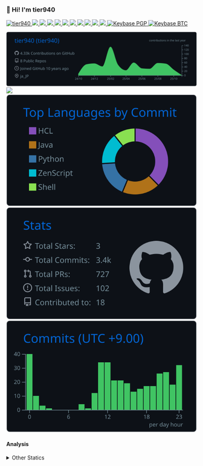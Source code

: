 ### 👋 Hi! I'm tier940

<p align="left"> 
  <a href="https://github.com/tier940/tier940/">
    <img src="https://komarev.com/ghpvc/?username=tier940" alt="tier940" />
  </a>
  <a href="http://twitter.com/tier940">
    <img height="20" src="https://img.shields.io/twitter/follow/tier940?label=Twitter&logo=twitter&style=flat" />
  </a>
  <a href="https://github.com/tier940">
    <img height="20" src="https://img.shields.io/github/followers/tier940?label=follow&logo=github&style=flat" />
  </a>
  <a href="https://www.reddit.com/user/tier940">
    <img height="20" src="https://img.shields.io/reddit/user-karma/combined/tier940?label=Reddit&logo=reddit&style=flat" />
  </a>
  <a href="https://stackoverflow.com/users/17317833/tier940">
    <img height="20" src="https://img.shields.io/stackexchange/stackoverflow/r/17317833?label=StackOverflow&logo=stack-overflow&style=flat" />
  </a>
  <a href="https://zenn.dev/tier940">
    <img height="20" src="https://zenn.badge.nikaera.com/s/tier940/likes" />
  </a>
  <a href="https://zenn.dev/tier940">
    <img height="20" src="https://zenn.badge.nikaera.com/s/tier940/followers" />
  </a>
  <a href="https://zenn.dev/tier940">
    <img height="20" src="https://zenn.badge.nikaera.com/s/tier940/articles" />
  </a>
  <a href="http://qiita.com/tier940">
    <img height="20" src="https://qiita-badge.apiapi.app/s/tier940/posts.svg" />
  </a>
  <a href="http://qiita.com/tier940">
    <img height="20" src="https://qiita-badge.apiapi.app/s/tier940/contributions.svg" />
  </a>
  <a href="https://github.com/tier940/tier940/">
    <img height="20" src="https://github.com/tier940/tier940/actions/workflows/main.yml/badge.svg" />
  </a>
  <a href="https://keybase.io/tier940">
    <img alt="Keybase PGP" src="https://img.shields.io/keybase/pgp/tier940">
  </a>
  <a href="https://keybase.io/tier940">
    <img alt="Keybase BTC" src="https://img.shields.io/keybase/btc/tier940">
  </a>
</p>

[![](https://raw.githubusercontent.com/tier940/tier940/main/profile-summary-card-output/github_dark/0-profile-details.svg)](https://github.com/vn7n24fzkq/github-profile-summary-cards)
[![](https://raw.githubusercontent.com/tier940/tier940/main/profile-summary-card-output/github_dark/1-repos-per-language.svg)](https://github.com/vn7n24fzkq/github-profile-summary-cards) [![](https://raw.githubusercontent.com/tier940/tier940/main/profile-summary-card-output/github_dark/2-most-commit-language.svg)](https://github.com/vn7n24fzkq/github-profile-summary-cards)
[![](https://raw.githubusercontent.com/tier940/tier940/main/profile-summary-card-output/github_dark/3-stats.svg)](https://github.com/vn7n24fzkq/github-profile-summary-cards) [![](https://raw.githubusercontent.com/tier940/tier940/main/profile-summary-card-output/github_dark/4-productive-time.svg)](https://github.com/vn7n24fzkq/github-profile-summary-cards)


#### Analysis
<!-- <img height="150" src="https://github.com/tier940/tier940/blob/master/images/stat.svg" alt="Alternative Text"/> -->

<details>
  <summary>Other Statics</summary>
  <!--START_SECTION:waka-->
![Code Time](http://img.shields.io/badge/Code%20Time-3%2C255%20hrs%2041%20mins-blue)

**🐱 My GitHub Data** 

> 📦 23.8 kB Used in GitHub's Storage 
 > 
> 💼 Opted to Hire
 > 
> 📜 12 Public Repositories 
 > 
> 🔑 2 Private Repositories 
 > 
**I'm an Early 🐤** 

```text
🌞 Morning                1784 commits        ████░░░░░░░░░░░░░░░░░░░░░   16.26 % 
🌆 Daytime                3941 commits        █████████░░░░░░░░░░░░░░░░   35.93 % 
🌃 Evening                4046 commits        █████████░░░░░░░░░░░░░░░░   36.88 % 
🌙 Night                  1199 commits        ███░░░░░░░░░░░░░░░░░░░░░░   10.93 % 
```
📅 **I'm Most Productive on Saturday** 

```text
Monday                   1062 commits        ██░░░░░░░░░░░░░░░░░░░░░░░   09.68 % 
Tuesday                  1878 commits        ████░░░░░░░░░░░░░░░░░░░░░   17.12 % 
Wednesday                1314 commits        ███░░░░░░░░░░░░░░░░░░░░░░   11.98 % 
Thursday                 1180 commits        ███░░░░░░░░░░░░░░░░░░░░░░   10.76 % 
Friday                   1421 commits        ███░░░░░░░░░░░░░░░░░░░░░░   12.95 % 
Saturday                 2112 commits        █████░░░░░░░░░░░░░░░░░░░░   19.25 % 
Sunday                   2003 commits        █████░░░░░░░░░░░░░░░░░░░░   18.26 % 
```


📊 **This Week I Spent My Time On** 

```text
🕑︎ Time Zone: Asia/Tokyo

💬 Programming Languages: 
Other                    37 hrs 20 mins      ███████████████████░░░░░░   75.55 % 
Java                     5 hrs 6 mins        ███░░░░░░░░░░░░░░░░░░░░░░   10.32 % 
YAML                     1 hr 28 mins        █░░░░░░░░░░░░░░░░░░░░░░░░   03.00 % 
INI                      1 hr 24 mins        █░░░░░░░░░░░░░░░░░░░░░░░░   02.86 % 
Properties               30 mins             ░░░░░░░░░░░░░░░░░░░░░░░░░   01.04 % 

🔥 Editors: 
Edge                     35 hrs 13 mins      ██████████████████░░░░░░░   71.25 % 
VS Code                  7 hrs 26 mins       ████░░░░░░░░░░░░░░░░░░░░░   15.05 % 
Intellijidea             6 hrs 46 mins       ███░░░░░░░░░░░░░░░░░░░░░░   13.70 % 

💻 Operating System: 
Windows                  47 hrs 33 mins      ████████████████████████░   96.19 % 
Linux                    1 hr 52 mins        █░░░░░░░░░░░░░░░░░░░░░░░░   03.81 % 
```

**I Mostly Code in Java** 

```text
Java                     14 repos            ████████████░░░░░░░░░░░░░   46.67 % 
ZenScript                3 repos             ██░░░░░░░░░░░░░░░░░░░░░░░   10.00 % 
Groovy                   1 repo              █░░░░░░░░░░░░░░░░░░░░░░░░   03.33 % 
HTML                     1 repo              █░░░░░░░░░░░░░░░░░░░░░░░░   03.33 % 
Dockerfile               1 repo              █░░░░░░░░░░░░░░░░░░░░░░░░   03.33 % 
```



**Timeline**

![Lines of Code chart](https://raw.githubusercontent.com/tier940/tier940/main/assets/bar_graph.png)


 Last Updated on 12/02/2024 01:17:59 UTC
<!--END_SECTION:waka-->
</details>
